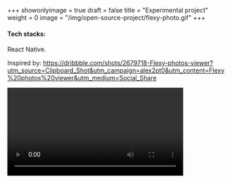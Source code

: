 +++
showonlyimage = true
draft = false
title = "Experimental project"
weight = 0
image = "/img/open-source-project/flexy-photo.gif"
+++

#### Tech stacks:
React Native.


Inspired by:
https://dribbble.com/shots/2679718-Flexy-photos-viewer?utm_source=Clipboard_Shot&utm_campaign=alex2pt0&utm_content=Flexy%20photos%20viewer&utm_medium=Social_Share

<video autoplay loop controls src="/img/open-source-project/flexy-photo.mp4" width="400"></video>
